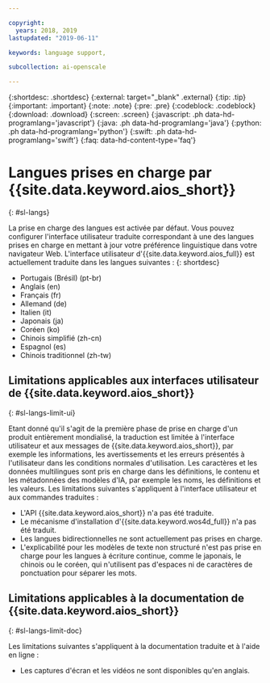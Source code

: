 ```yaml
---

copyright:
  years: 2018, 2019
lastupdated: "2019-06-11"

keywords: language support, 

subcollection: ai-openscale

---
```


{:shortdesc: .shortdesc}
{:external: target="_blank" .external}
{:tip: .tip}
{:important: .important}
{:note: .note}
{:pre: .pre}
{:codeblock: .codeblock}
{:download: .download}
{:screen: .screen}
{:javascript: .ph data-hd-programlang='javascript'}
{:java: .ph data-hd-programlang='java'}
{:python: .ph data-hd-programlang='python'}
{:swift: .ph data-hd-programlang='swift'}
{:faq: data-hd-content-type='faq'}

# Langues prises en charge par {{site.data.keyword.aios_short}}
{: #sl-langs}

La prise en charge des langues est activée par défaut. Vous pouvez configurer l'interface utilisateur traduite correspondant à une des langues prises en charge
en mettant à jour votre préférence linguistique dans votre navigateur Web. L'interface utilisateur d'{{site.data.keyword.aios_full}} est actuellement traduite dans les langues suivantes : 
{: shortdesc}

- Portugais (Brésil) (pt-br)
- Anglais (en)
- Français (fr)
- Allemand (de)
- Italien (it)
- Japonais (ja)
- Coréen (ko)
- Chinois simplifié (zh-cn)
- Espagnol (es)
- Chinois traditionnel (zh-tw)

## Limitations applicables aux interfaces utilisateur de {{site.data.keyword.aios_short}}
{: #sl-langs-limit-ui}

Etant donné qu'il s'agit de la première phase de prise en charge d'un produit entièrement mondialisé, la traduction est limitée à l'interface utilisateur et aux messages de {{site.data.keyword.aios_short}}, par exemple les informations, les avertissements et les erreurs présentés à l'utilisateur dans les conditions normales d'utilisation. Les caractères et les données multilingues sont pris en charge dans les définitions, le contenu et les métadonnées des modèles d'IA, par exemple les noms, les définitions et les valeurs. Les limitations suivantes s'appliquent à l'interface utilisateur et aux commandes traduites :

- L'API {{site.data.keyword.aios_short}} n'a pas été traduite.
- Le mécanisme d'installation d'{{site.data.keyword.wos4d_full}} n'a pas été traduit.
- Les langues bidirectionnelles ne sont actuellement pas prises en charge.
- L'explicabilité pour les modèles de texte non structuré n'est pas prise en charge
pour les langues à écriture continue, comme le japonais, le chinois ou le coréen,
qui n'utilisent pas d'espaces ni de caractères de ponctuation pour séparer les mots.

## Limitations applicables à la documentation de {{site.data.keyword.aios_short}}
{: #sl-langs-limit-doc}

Les limitations suivantes s'appliquent à la documentation traduite et à l'aide en ligne :

- Les captures d'écran et les vidéos ne sont disponibles qu'en anglais.

